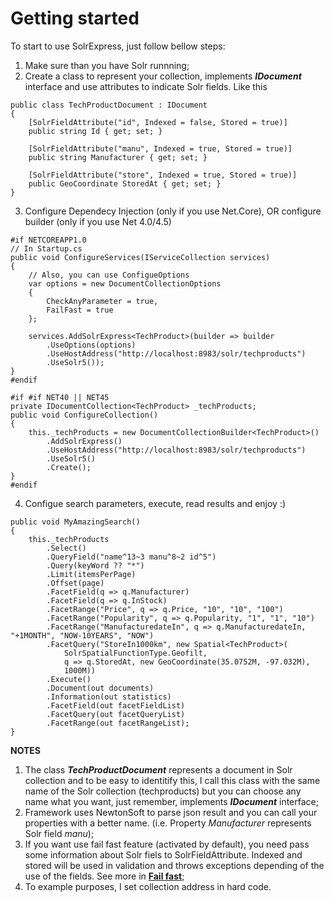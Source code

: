 # Getting started

To start to use SolrExpress, just follow bellow steps:

1. Make sure than you have Solr runnning;
2. Create a class to represent your collection, implements **_IDocument_** interface and use attributes to indicate Solr fields. Like this

```
public class TechProductDocument : IDocument
{
    [SolrFieldAttribute("id", Indexed = false, Stored = true)]
    public string Id { get; set; }

    [SolrFieldAttribute("manu", Indexed = true, Stored = true)]
    public string Manufacturer { get; set; }

    [SolrFieldAttribute("store", Indexed = true, Stored = true)]
    public GeoCoordinate StoredAt { get; set; }
}
```

3. Configure Dependecy Injection (only if you use Net.Core), OR configure builder (only if you use Net 4.0/4.5) 

```
#if NETCOREAPP1.0
// In Startup.cs
public void ConfigureServices(IServiceCollection services)
{
    // Also, you can use ConfigueOptions
    var options = new DocumentCollectionOptions
    {
        CheckAnyParameter = true,
        FailFast = true
    };

    services.AddSolrExpress<TechProduct>(builder => builder
        .UseOptions(options)
        .UseHostAddress("http://localhost:8983/solr/techproducts")
        .UseSolr5());
}
#endif
```

```
#if #if NET40 || NET45
private IDocumentCollection<TechProduct> _techProducts;
public void ConfigureCollection()
{
    this._techProducts = new DocumentCollectionBuilder<TechProduct>()
        .AddSolrExpress()
        .UseHostAddress("http://localhost:8983/solr/techproducts")
        .UseSolr5()
        .Create();
}
#endif
```

4. Configue search parameters, execute, read results and enjoy :)

```
public void MyAmazingSearch()
{
    this._techProducts
        .Select()
        .QueryField("name^13~3 manu^8~2 id^5")
        .Query(keyWord ?? "*")
        .Limit(itemsPerPage)
        .Offset(page)
        .FacetField(q => q.Manufacturer)
        .FacetField(q => q.InStock)
        .FacetRange("Price", q => q.Price, "10", "10", "100")
        .FacetRange("Popularity", q => q.Popularity, "1", "1", "10")
        .FacetRange("ManufacturedateIn", q => q.ManufacturedateIn, "+1MONTH", "NOW-10YEARS", "NOW")
        .FacetQuery("StoreIn1000km", new Spatial<TechProduct>(
            SolrSpatialFunctionType.Geofilt,
            q => q.StoredAt, new GeoCoordinate(35.0752M, -97.032M),
            1000M))
        .Execute()
        .Document(out documents)
        .Information(out statistics)
        .FacetField(out facetFieldList)
        .FacetQuery(out facetQueryList)
        .FacetRange(out facetRangeList);
}
```

**NOTES**

1. The class **_TechProductDocument_** represents a document in Solr collection and to be easy to identitify this, I call this class with the same name of the Solr collection (techproducts) but you can choose any name what you want, just remember, implements **_IDocument_** interface;
2. Framework uses NewtonSoft to parse json result and you can call your properties with a better name. (i.e. Property _Manufacturer_ represents Solr field _manu_); 
3. If you want use fail fast feature (activated by default), you need pass some information about Solr fiels to SolrFieldAttribute. Indexed and stored will be used in validation and throws exceptions depending of the use of the fields. See more in **[Fail fast](/tutorials/fail-fast)**;
4. To example purposes, I set collection address in hard code.